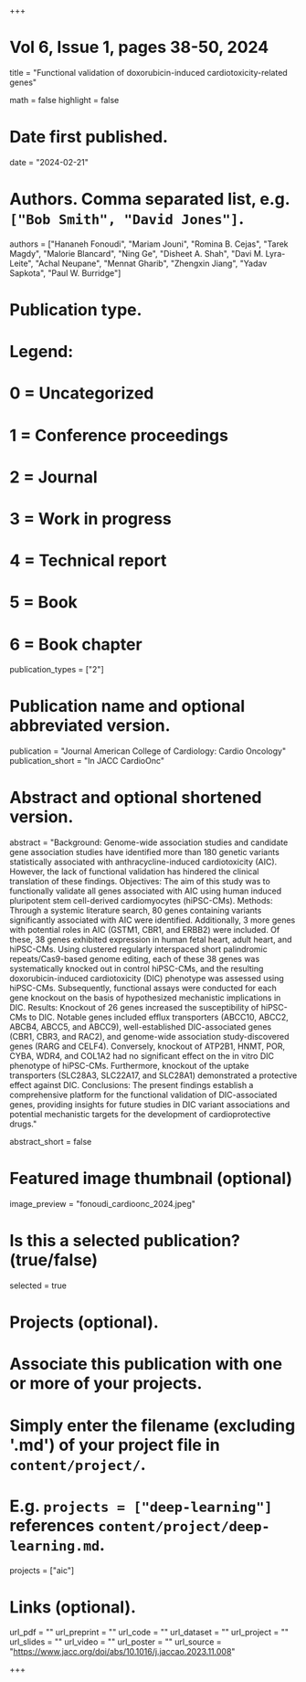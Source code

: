 +++
# Vol 6, Issue 1, pages 38-50, 2024


title = "Functional validation of doxorubicin-induced cardiotoxicity-related genes"

math = false
highlight = false

# Date first published.
date = "2024-02-21"

# Authors. Comma separated list, e.g. `["Bob Smith", "David Jones"]`.
authors = ["Hananeh Fonoudi", "Mariam Jouni", "Romina B. Cejas", "Tarek Magdy", "Malorie Blancard", "Ning Ge", "Disheet A. Shah", "Davi M. Lyra-Leite", "Achal Neupane", "Mennat Gharib", "Zhengxin Jiang", "Yadav Sapkota", "Paul W. Burridge"]

# Publication type.
# Legend:
# 0 = Uncategorized
# 1 = Conference proceedings
# 2 = Journal
# 3 = Work in progress
# 4 = Technical report
# 5 = Book
# 6 = Book chapter
publication_types = ["2"]

# Publication name and optional abbreviated version.
publication = "Journal American College of Cardiology: Cardio Oncology"
publication_short = "In JACC CardioOnc"

# Abstract and optional shortened version.
abstract = "Background: Genome-wide association studies and candidate gene association studies have identified more than 180 genetic variants statistically associated with anthracycline-induced cardiotoxicity (AIC). However, the lack of functional validation has hindered the clinical translation of these findings. Objectives: The aim of this study was to functionally validate all genes associated with AIC using human induced pluripotent stem cell-derived cardiomyocytes (hiPSC-CMs). Methods: Through a systemic literature search, 80 genes containing variants significantly associated with AIC were identified. Additionally, 3 more genes with potential roles in AIC (GSTM1, CBR1, and ERBB2) were included. Of these, 38 genes exhibited expression in human fetal heart, adult heart, and hiPSC-CMs. Using clustered regularly interspaced short palindromic repeats/Cas9-based genome editing, each of these 38 genes was systematically knocked out in control hiPSC-CMs, and the resulting doxorubicin-induced cardiotoxicity (DIC) phenotype was assessed using hiPSC-CMs. Subsequently, functional assays were conducted for each gene knockout on the basis of hypothesized mechanistic implications in DIC. Results: Knockout of 26 genes increased the susceptibility of hiPSC-CMs to DIC. Notable genes included efflux transporters (ABCC10, ABCC2, ABCB4, ABCC5, and ABCC9), well-established DIC-associated genes (CBR1, CBR3, and RAC2), and genome-wide association study-discovered genes (RARG and CELF4). Conversely, knockout of ATP2B1, HNMT, POR, CYBA, WDR4, and COL1A2 had no significant effect on the in vitro DIC phenotype of hiPSC-CMs. Furthermore, knockout of the uptake transporters (SLC28A3, SLC22A17, and SLC28A1) demonstrated a protective effect against DIC. Conclusions: The present findings establish a comprehensive platform for the functional validation of DIC-associated genes, providing insights for future studies in DIC variant associations and potential mechanistic targets for the development of cardioprotective drugs."

abstract_short = false

# Featured image thumbnail (optional)
image_preview = "fonoudi_cardioonc_2024.jpeg"

# Is this a selected publication? (true/false)
selected = true

# Projects (optional).
#   Associate this publication with one or more of your projects.
#   Simply enter the filename (excluding '.md') of your project file in `content/project/`.
#   E.g. `projects = ["deep-learning"]` references `content/project/deep-learning.md`.
projects = ["aic"]

# Links (optional).
url_pdf = ""
url_preprint = ""
url_code = ""
url_dataset = ""
url_project = ""
url_slides = ""
url_video = ""
url_poster = ""
url_source = "https://www.jacc.org/doi/abs/10.1016/j.jaccao.2023.11.008"

+++
